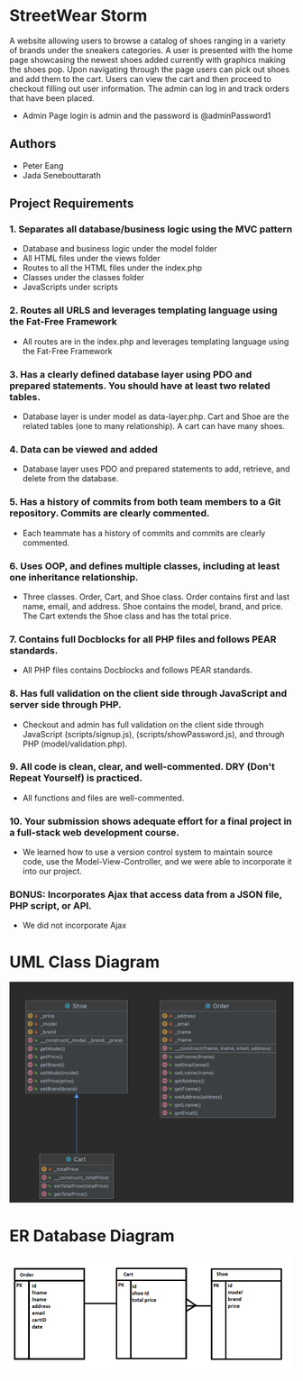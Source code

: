 # StreetWear Storm
A website allowing users to browse a catalog of shoes ranging in a variety of brands under the sneakers categories.
A user is presented with the home page showcasing the newest shoes added currently with graphics making the shoes pop.
Upon navigating through the page users can pick out shoes and add them to the cart. Users can view the cart and
then proceed to checkout filling out user information.
The admin can log in and track orders that have been placed.

* Admin Page login is admin and the password is @adminPassword1

## Authors
* Peter Eang
* Jada Senebouttarath

## Project Requirements
### 1. Separates all database/business logic using the MVC pattern
* Database and business logic under the model folder
* All HTML files under the views folder
* Routes to all the HTML files under the index.php
* Classes under the classes folder
* JavaScripts under scripts

### 2. Routes all URLS and leverages templating language using the Fat-Free Framework
* All routes are in the index.php and leverages templating language using the Fat-Free Framework

### 3. Has a clearly defined database layer using PDO and prepared statements. You should have at least two related tables.
* Database layer is under model as data-layer.php. Cart and Shoe are the related tables (one to many relationship). A
  cart can have many shoes.

### 4. Data can be viewed and added
* Database layer uses PDO and prepared statements to add, retrieve, and delete from the database.

### 5. Has a history of commits from both team members to a Git repository. Commits are clearly commented.
* Each teammate has a history of commits and commits are clearly commented.

### 6. Uses OOP, and defines multiple classes, including at least one inheritance relationship.
* Three classes. Order, Cart, and Shoe class. Order contains first and last name, email, and address. Shoe contains
  the model, brand, and price. The Cart extends the Shoe class and has the total price.

### 7. Contains full Docblocks for all PHP files and follows PEAR standards.
* All PHP files contains Docblocks and follows PEAR standards.

### 8. Has full validation on the client side through JavaScript and server side through PHP.
* Checkout and admin has full validation on the client side through JavaScript (scripts/signup.js), 
  (scripts/showPassword.js), and through PHP (model/validation.php).

### 9. All code is clean, clear, and well-commented. DRY (Don't Repeat Yourself) is practiced.
* All functions and files are well-commented.

### 10. Your submission shows adequate effort for a final project in a full-stack web development course.
* We learned how to use a version control system to maintain source code, use the Model-View-Controller, and we
  were able to incorporate it into our project.

### BONUS: Incorporates Ajax that access data from a JSON file, PHP script, or API.
* We did not incorporate Ajax

# UML Class Diagram
![UML Diagram](images/UML.png)

# ER Database Diagram
![ERD.png](images/erd.png)